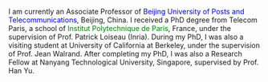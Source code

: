 
I am currently an Associate Professor of <span style="color:blue">Beijing University of Posts and Telecommunications</span>, Beijing, China. I received a PhD degree from Telecom Paris, a school of <span style="color:green">Institut Polytechnique de Paris</span>, France, under the supervision of Prof. Patrick Loiseau (Inria). During my PhD, I was also a visiting student at University of California at Berkeley, under the supervision of Prof. Jean Walrand. After completing my PhD, I was also a Research Fellow at Nanyang Technological University, Singapore, supervised by Prof. Han Yu. 


